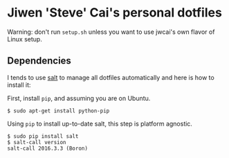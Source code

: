 # Jiwen 'Steve' Cai's personal dotfiles

Warning: don't run `setup.sh` unless you want to use jwcai's own flavor of
Linux setup.

## Dependencies
I tends to use [salt](https://docs.saltstack.com) to manage all dotfiles
automatically and here is how to install it:

First, install `pip`, and assuming you are on Ubuntu.

```
$ sudo apt-get install python-pip
```

Using `pip` to install up-to-date salt, this step is platform agnostic.

```
$ sudo pip install salt
$ salt-call version
salt-call 2016.3.3 (Boron)
```

